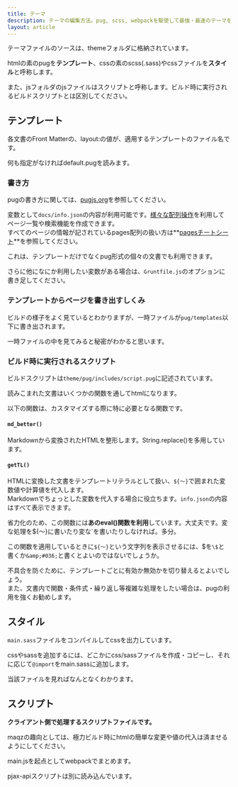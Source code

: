 ```yaml
---
title: テーマ
description: テーマの編集方法。pug, scss, webpackを駆使して最強・最速のテーマを作りましょう。
layout: article
---
```


テーマファイルのソースは、themeフォルダに格納されています。

htmlの素のpugを**テンプレート**、cssの素のscss(.sass)やcssファイルを**スタイル**と呼称します。

また、jsフォルダのjsファイルはスクリプトと呼称します。ビルド時に実行されるビルドスクリプトとは区別してください。

## テンプレート

各文書のFront Matterの、layout:の値が、適用するテンプレートのファイル名です。

何も指定がなければdefault.pugを読みます。

### 書き方

pugの書き方に関しては、[pugjs.org](https://pugjs.org)を参照してください。

変数として`docs/info.json`の内容が利用可能です。[様々な配列操作](https://developer.mozilla.org/ja/docs/Web/JavaScript/Reference/Global_Objects/Array)を利用してページ一覧や検索機能を作成できます。  
すべてのページの情報が記されているpages配列の扱い方は**[pagesチートシート](./pages)**を参照してください。

これは、テンプレートだけでなくpug形式の個々の文書でも利用できます。

さらに他になにか利用したい変数がある場合は、`Gruntfile.js`のオプションに書き足してください。

### テンプレートからページを書き出すしくみ

ビルドの様子をよく見ているとわかりますが、一時ファイルが`pug/templates`以下に書き出されます。

一時ファイルの中を見てみると秘密がわかると思います。

### ビルド時に実行されるスクリプト

ビルドスクリプトは`theme/pug/includes/script.pug`に記述されています。

読みこまれた文書はいくつかの関数を通してhtmlになります。

以下の関数は、カスタマイズする際に特に必要となる関数です。

#### `md_better()`

Markdownから変換されたHTMLを整形します。String.replace()を多用しています。

#### `getTL()`

HTMLに変換した文書をテンプレートリテラルとして扱い、`${～}`で囲まれた変数値や計算値を代入します。  
Markdownでちょっとした変数を代入する場合に役立ちます。`info.json`の内容はすべて表示できます。

省力化のため、この関数には**あのeval()関数を利用**しています。大丈夫です。変な処理を${～}に書いたり変な`を書いたりしなければ。多分。

この関数を適用しているときに`${～}`という文字列を表示させるには、&#036;を`\$`と書くか`&amp;#036;`と書くとよいのではないでしょうか。

不具合を防ぐために、テンプレートごとに有効か無効かを切り替えるとよいでしょう。  
また、文書内で関数・条件式・繰り返し等複雑な処理をしたい場合は、pugの利用を強くお勧めします。

## スタイル

`main.sass`ファイルをコンパイルしてcssを出力しています。

cssやsassを追加するには、どこかにcss/sassファイルを作成・コピーし、それに応じて`@import`をmain.sassに追加します。

当該ファイルを見ればなんとなくわかります。
 
## スクリプト

**クライアント側で処理するスクリプトファイルです。**

maqzの趣向としては、極力ビルド時にhtmlの簡単な変更や値の代入は済ませるようにしてください。

main.jsを起点としてwebpackでまとめます。

pjax-apiスクリプトは別に読み込んでいます。

